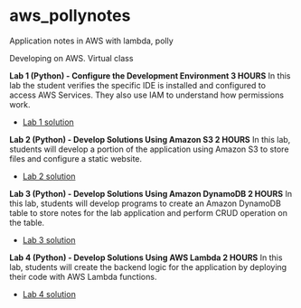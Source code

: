 # aws_pollynotes
Application notes in AWS with lambda, polly 

Developing on AWS. Virtual class

**Lab 1 (Python) - Configure the Development Environment 3 HOURS**
In this lab the student verifies the specific IDE is installed and configured to access AWS Services. They also use IAM to understand how permissions work.

- [Lab 1 solution](lab1.md)

**Lab 2 (Python) - Develop Solutions Using Amazon S3 2 HOURS**
In this lab, students will develop a portion of the application using Amazon S3 to store files and configure a static website.

- [Lab 2 solution](lab2.md)

**Lab 3 (Python) - Develop Solutions Using Amazon DynamoDB 2 HOURS**
In this lab, students will develop programs to create an Amazon DynamoDB table to store notes for the lab application and perform CRUD operation on the table.

- [Lab 3 solution](lab3.md)

**Lab 4 (Python) - Develop Solutions Using AWS Lambda 2 HOURS**
In this lab, students will create the backend logic for the application by deploying their code with AWS Lambda functions.

- [Lab 4 solution](lab4.md)
